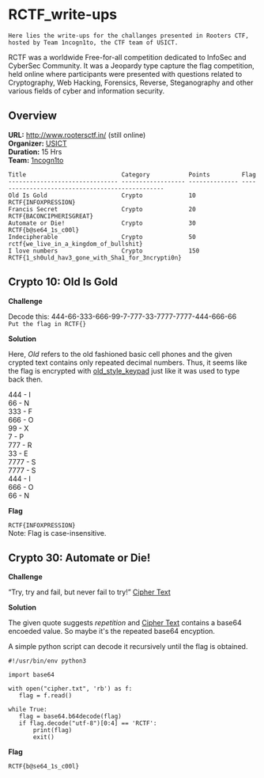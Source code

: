 # RCTF_write-ups

`Here lies the write-ups for the challanges presented in Rooters CTF, hosted by Team 1ncogn1to, the CTF team of USICT.`

RCTF was a worldwide Free-for-all competition dedicated to InfoSec and CyberSec Community. It was a Jeopardy type capture the flag competition, held online where participants were presented with questions related to Cryptography, Web Hacking, Forensics, Reverse, Steganography and other various fields of cyber and information security.


## Overview

**URL:** http://www.rootersctf.in/ (still online)<br>
**Organizer:** <a href="http://www.ipu.ac.in/usict">USICT</a><br>
**Duration:** 15 Hrs<br>
**Team:** <a href="https://ctftime.org/team/51783">1ncogn1to</a><br>

```
Title                           Category           Points         Flag
------------------------------- ------------------ -------------- ------------------------------------------------
Old Is Gold                     Crypto             10             RCTF{INFOXPRESSION}
Francis Secret                  Crypto             20             RCTF{BACONCIPHERISGREAT}
Automate or Die!                Crypto             30             RCTF{b@se64_1s_c00l}
Indecipherable                  Crypto             50             rctf{we_live_in_a_kingdom_of_bullshit}
I love numbers                	Crypto             150            RCTF{1_sh0uld_hav3_gone_with_Sha1_for_3ncrypti0n}
```


## Crypto 10: Old Is Gold

**Challenge**

Decode this: 444-66-333-666-99-7-777-33-7777-7777-444-666-66<br>
`Put the flag in RCTF{}`

**Solution**

Here, _Old_ refers to the old fashioned basic cell phones and the given crypted text contains only repeated decimal numbers. Thus, it seems like the flag is encrypted with [old_style_keypad](writeupfiles/nokia-keypad.png) just like it was used to type back then.

444 - I  
66 - N  
333 - F  
666 - O  
99 - X  
7 - P  
777 - R  
33 - E  
7777 - S  
7777 - S  
444 - I  
666 - O  
66 - N  

**Flag**

`RCTF{INFOXPRESSION}`<br>
Note: Flag is case-insensitive.


## Crypto 30: Automate or Die!

**Challenge**

 “Try, try and fail, but never fail to try!”
 [Cipher Text](writeupfiles/cipher_text)
 
 **Solution**
 
 The given quote suggests _repetition_ and [Cipher Text](writeupfiles/cipher_text) contains a base64 encoeded value. So maybe it's the repeated base64 encyption.
 
 A simple python script can decode it recursively until the flag is obtained.
 ```
 #!/usr/bin/env python3

import base64

with open("cipher.txt", 'rb') as f:
    flag = f.read()

while True:
    flag = base64.b64decode(flag)
    if flag.decode("utf-8")[0:4] == 'RCTF':
        print(flag)
        exit()
```

**Flag**

`RCTF{b@se64_1s_c00l}`


